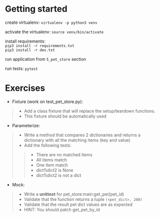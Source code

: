 # **Getting started**

create virtualenv: `virtualenv -p python3 venv`

activate the virtualenv: `source venv/bin/activate`

install requirements: <br>
`pip3 install -r requirements.txt` <br>
`pip3 install -r dev.txt`

run application from `5_pet_store` section

run tests: `pytest`

# **Exercises**

* Fixture (work on test_pet_store.py):
> * Add a class fixture that will replace the setup/teardown functions. 
> * This fixture should be automatically used

* Parameterize: 
> * Write a method that compares 2 dictionaries and returns a dictionary with all the matching items (key and value) 
> * Add the following tests:
>> * There are no matched items
>> * All items match
>> * One item match
>> * dict1\dict2 is None
>> * dict1\dict2 is not a dict

* Mock: 
> * Write a **unittest** for pet_store:main:get_pet(pet_id)
> * Validate that the function returns a tuple `(<pet_dict>, 200)`
> * Validate that the result pet dict values are as expected
> * HINT: You should patch get_pet_by_id
